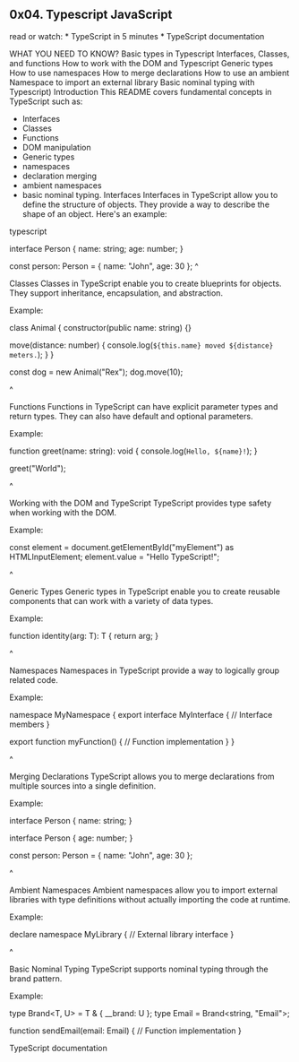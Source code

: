 0x04. Typescript
JavaScript
-
read or watch: * TypeScript in 5 minutes * TypeScript documentation

WHAT YOU NEED TO KNOW?
Basic types in Typescript
Interfaces, Classes, and functions
How to work with the DOM and Typescript
Generic types
How to use namespaces
How to merge declarations
How to use an ambient Namespace to import an external library
Basic nominal typing with Typescript)
Introduction
This README covers fundamental concepts in
TypeScript such as:
* Interfaces
* Classes
* Functions
* DOM manipulation
* Generic types
* namespaces
* declaration merging
* ambient namespaces
* basic nominal typing.
Interfaces
Interfaces in TypeScript allow you to define the structure of objects. They provide a way to describe the shape of an object. Here's an example:

typescript

interface Person {
  name: string;
  age: number;
}

const person: Person = { name: "John", age: 30 };
^

Classes
Classes in TypeScript enable you to create blueprints for objects. They support inheritance, encapsulation, and abstraction.

Example:

class Animal {
  constructor(public name: string) {}
  
  move(distance: number) {
    console.log(`${this.name} moved ${distance} meters.`);
  }
}

const dog = new Animal("Rex");
dog.move(10);

^

Functions
Functions in TypeScript can have explicit parameter types and return types. They can also have default and optional parameters.

Example:

function greet(name: string): void {
  console.log(`Hello, ${name}!`);
}

greet("World");

^

Working with the DOM and TypeScript
TypeScript provides type safety when working with the DOM.

Example:

const element = document.getElementById("myElement") as HTMLInputElement;
element.value = "Hello TypeScript!";

^

Generic Types
Generic types in TypeScript enable you to create reusable components that can work with a variety of data types.

Example:

function identity<T>(arg: T): T {
  return arg;
}

^

Namespaces
Namespaces in TypeScript provide a way to logically group related code.

Example:

namespace MyNamespace {
  export interface MyInterface {
    // Interface members
  }

  export function myFunction() {
    // Function implementation
  }
}

^

Merging Declarations
TypeScript allows you to merge declarations from multiple sources into a single definition.

Example:

interface Person {
  name: string;
}

interface Person {
  age: number;
}

const person: Person = { name: "John", age: 30 };

^

Ambient Namespaces
Ambient namespaces allow you to import external libraries with type definitions without actually importing the code at runtime.

Example:

declare namespace MyLibrary {
  // External library interface
}

^

Basic Nominal Typing
TypeScript supports nominal typing through the brand pattern.

Example:

type Brand<T, U> = T & { __brand: U };
type Email = Brand<string, "Email">;

function sendEmail(email: Email) {
  // Function implementation
}

TypeScript documentation

